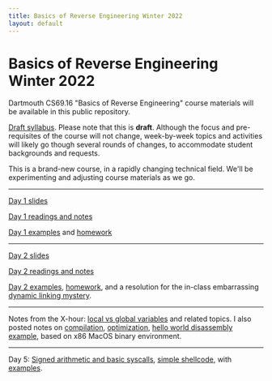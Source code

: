 ```yaml
---
title: Basics of Reverse Engineering Winter 2022
layout: default
---
```


<h1>Basics of Reverse Engineering Winter 2022</h1>

<p>Dartmouth CS69.16 "Basics of Reverse Engineering" course materials will be available in this public repository.

<p><a href="syllabus-draft.pdf">Draft syllabus</a>. Please note that this is <b>draft</b>. 
Although the focus and pre-requisites of the course will not change, week-by-week topics and activities will likely go though several rounds of changes, to accommodate student backgrounds and requests.

<p>This is a brand-new course, in a rapidly changing technical field. We'll be experimenting and adjusting course materials as we go.

<hr>

<p><a href="https://sergeybratus.github.io/RE-basics-W22/day1-slides.pdf">Day 1 slides</a>

<p><a href="https://sergeybratus.github.io/RE-basics-W22/readings">Day 1 readings and notes</a>

<p><a href="https://github.com/sergeybratus/RE-basics-W22/tree/main/day1-src/">Day 1 examples</a> and
<a href="https://github.com/sergeybratus/RE-basics-W22/tree/main/homework1/">homework</a>

<hr>

<p><a href="https://sergeybratus.github.io/RE-basics-W22/day2-slides.pdf">Day 2 slides</a>

<p><a href="https://sergeybratus.github.io/RE-basics-W22/readings1">Day 2 readings and notes</a>

<p><a href="https://github.com/sergeybratus/RE-basics-W22/tree/main/day2-src/">Day 2 examples</a>, 
<a href="https://github.com/sergeybratus/RE-basics-W22/tree/main/homework2/">homework</a>,
and a resolution for the in-class embarrassing <a href="https://github.com/sergeybratus/RE-basics-W22/tree/main/day2-src/why-no-lazy-linking.txt">dynamic linking mystery</a>.

<hr>

Notes from the X-hour: <a href="https://github.com/sergeybratus/RE-basics-W22/blob/main/day2-src/notes/local-vs-global-xhour-notes.txt">local vs global variables</a> and related topics. I also posted notes on
<a href="https://github.com/sergeybratus/RE-basics-W22/tree/main/day2-src/notes/c-compilation-and-linking.txt">compilation</a>,
<a href="https://github.com/sergeybratus/RE-basics-W22/tree/main/day2-src/notes/c-optimization-vs-code.txt">optimization</a>,
<a href="https://github.com/sergeybratus/RE-basics-W22/tree/main/day2-src/notes/hello-world-disasm.txt">hello world disassembly example</a>, based on x86 MacOS binary environment.

<hr>

Day 5: <a href="https://github.com/sergeybratus/RE-basics-W22/blob/main/day5-src/sign-extension-and-syscalls.txt">Signed arithmetic and basic syscalls</a>, <a href="https://github.com/sergeybratus/RE-basics-W22/blob/main/day5-src/shellcode.txt">simple shellcode</a>, with <a href="https://github.com/sergeybratus/RE-basics-W22/tree/main/day5-src">examples</a>. 



